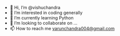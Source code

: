 - 👋 Hi, I’m @vishuchandra
- 👀 I’m interested in coding generally
- 🌱 I’m currently learning Python
- 💞️ I’m looking to collaborate on ...
- 📫 How to reach me varunchandra004@gmail.com

<!---
vishuchandra/vishuchandra is a ✨ special ✨ repository because its `README.md` (this file) appears on your GitHub profile.
You can click the Preview link to take a look at your changes.
--->
